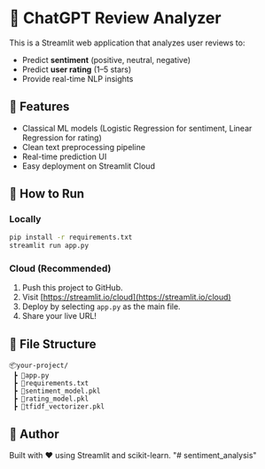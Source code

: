 # 📝 ChatGPT Review Analyzer

This is a Streamlit web application that analyzes user reviews to:
- Predict **sentiment** (positive, neutral, negative)
- Predict **user rating** (1–5 stars)
- Provide real-time NLP insights

## 🔧 Features
- Classical ML models (Logistic Regression for sentiment, Linear Regression for rating)
- Clean text preprocessing pipeline
- Real-time prediction UI
- Easy deployment on Streamlit Cloud

## 🚀 How to Run

### Locally
```bash
pip install -r requirements.txt
streamlit run app.py
```

### Cloud (Recommended)
1. Push this project to GitHub.
2. Visit [https://streamlit.io/cloud](https://streamlit.io/cloud)
3. Deploy by selecting `app.py` as the main file.
4. Share your live URL!

## 📁 File Structure
```
📦your-project/
 ┣ 📜app.py
 ┣ 📜requirements.txt
 ┣ 📜sentiment_model.pkl
 ┣ 📜rating_model.pkl
 ┣ 📜tfidf_vectorizer.pkl
```

## 👤 Author
Built with ❤️ using Streamlit and scikit-learn.
"# sentiment_analysis" 
